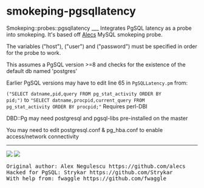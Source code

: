 <h1>smokeping-pgsqllatency</h1>
Smokeping::probes::pgsqllatency
___
Integrates PgSQL latency as a probe into smokeping. It's based off <a href="https://github.com/alecs/smokeping-plugins">Alecs</a> MySQL smokeping probe.

The variables ("host"), ("user") and ("password") must be specified in order for the probe to work.

This assumes a PgSQL version >=8 and checks for the existence of the default db named 'postgres'

Earlier PgSQL versions may have to edit line 65 in <code>PgSQLLatency.pm</code> from:

<code>("SELECT datname,pid,query FROM pg_stat_activity ORDER BY pid;")</code>
to
<code>"SELECT datname,procpid,current_query FROM pg_stat_activity ORDER BY procpid;"</code>
Requires perl-DBI

DBD::Pg may need postgresql and pgsql-libs pre-installed on the master

You may need to edit postgresql.conf & pg_hba.conf to enable access/network connectivity

___
<img src="https://dl.dropboxusercontent.com/u/314525/PT4_DB_mini.png">
<img src="https://dl.dropboxusercontent.com/u/314525/Slack14_DB_mini.png">

<pre>
Original author: Alex Negulescu https://github.com/alecs
Hacked for PgSQL: Strykar https://github.com/Strykar
With help from: fwaggle https://github.com/fwaggle
</pre>
